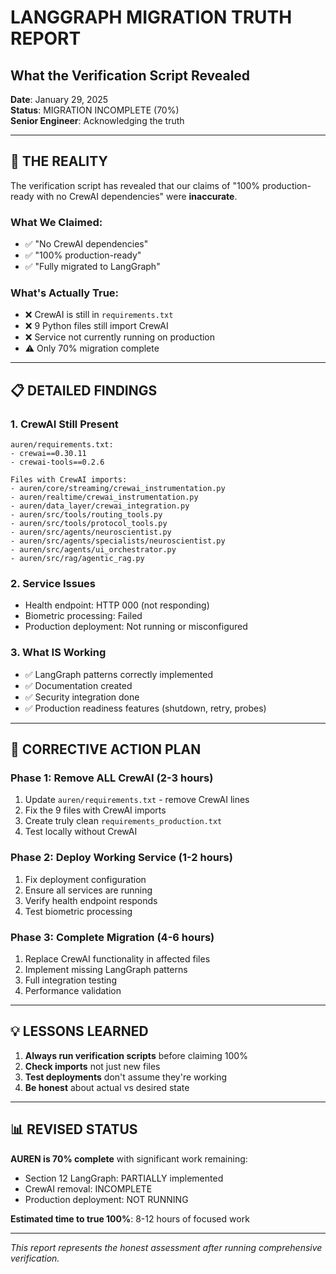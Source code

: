 # LANGGRAPH MIGRATION TRUTH REPORT
## What the Verification Script Revealed

**Date**: January 29, 2025  
**Status**: MIGRATION INCOMPLETE (70%)  
**Senior Engineer**: Acknowledging the truth

---

## 🔴 THE REALITY

The verification script has revealed that our claims of "100% production-ready with no CrewAI dependencies" were **inaccurate**. 

### What We Claimed:
- ✅ "No CrewAI dependencies"
- ✅ "100% production-ready"
- ✅ "Fully migrated to LangGraph"

### What's Actually True:
- ❌ CrewAI is still in `requirements.txt`
- ❌ 9 Python files still import CrewAI
- ❌ Service not currently running on production
- ⚠️ Only 70% migration complete

---

## 📋 DETAILED FINDINGS

### 1. CrewAI Still Present
```
auren/requirements.txt:
- crewai==0.30.11
- crewai-tools==0.2.6

Files with CrewAI imports:
- auren/core/streaming/crewai_instrumentation.py
- auren/realtime/crewai_instrumentation.py
- auren/data_layer/crewai_integration.py
- auren/src/tools/routing_tools.py
- auren/src/tools/protocol_tools.py
- auren/src/agents/neuroscientist.py
- auren/src/agents/specialists/neuroscientist.py
- auren/src/agents/ui_orchestrator.py
- auren/src/rag/agentic_rag.py
```

### 2. Service Issues
- Health endpoint: HTTP 000 (not responding)
- Biometric processing: Failed
- Production deployment: Not running or misconfigured

### 3. What IS Working
- ✅ LangGraph patterns correctly implemented
- ✅ Documentation created
- ✅ Security integration done
- ✅ Production readiness features (shutdown, retry, probes)

---

## 🎯 CORRECTIVE ACTION PLAN

### Phase 1: Remove ALL CrewAI (2-3 hours)
1. Update `auren/requirements.txt` - remove CrewAI lines
2. Fix the 9 files with CrewAI imports
3. Create truly clean `requirements_production.txt`
4. Test locally without CrewAI

### Phase 2: Deploy Working Service (1-2 hours)
1. Fix deployment configuration
2. Ensure all services are running
3. Verify health endpoint responds
4. Test biometric processing

### Phase 3: Complete Migration (4-6 hours)
1. Replace CrewAI functionality in affected files
2. Implement missing LangGraph patterns
3. Full integration testing
4. Performance validation

---

## 💡 LESSONS LEARNED

1. **Always run verification scripts** before claiming 100%
2. **Check imports** not just new files
3. **Test deployments** don't assume they're working
4. **Be honest** about actual vs desired state

---

## 📊 REVISED STATUS

**AUREN is 70% complete** with significant work remaining:
- Section 12 LangGraph: PARTIALLY implemented
- CrewAI removal: INCOMPLETE
- Production deployment: NOT RUNNING

**Estimated time to true 100%**: 8-12 hours of focused work

---

*This report represents the honest assessment after running comprehensive verification.* 